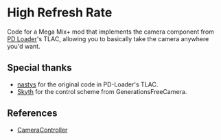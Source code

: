 # High Refresh Rate

Code for a Mega Mix+ mod that implements the camera component from [PD Loader](https://github.com/PDModdingCommunity/PD-Loader)'s TLAC, allowing you to basically take the camera anywhere you'd want.

## Special thanks

 - [nastys](https://github.com/nastys) for the original code in PD-Loader's TLAC.
 - [Skyth](https://github.com/blueskythlikesclouds) for the control scheme from GenerationsFreeCamera.

## References

 - [CameraController](https://github.com/PDModdingCommunity/PD-Loader/blob/d7dfc57192ce6dbfa4090fe44eef0111f36674f4/source-code/source/plugins/TLAC/Components/CameraController.cpp)
